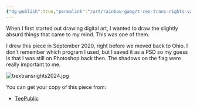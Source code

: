 ```yaml
---
{"dg-publish":true,"permalink":"/art/rainbow-gang/t-rex-trans-rights-v2/","title":"T-Rex Trans Rights v2","tags":["Art","Rainbow Gang"]}
---
```


When I first started out drawing digital art, I wanted to draw the slightly absurd things that came to my mind. This was one of them. 

I drew this piece in September 2020, right before we moved back to Ohio. I don't remember which program I used, but I saved it as a PSD so my guess is that I was still on Photoshop back then. The shadows on the flag were really important to me.  

![trextransrights2024.jpg](/img/user/art/Rainbow%20Gang/trextransrights2024.jpg)

You can get your copy of this piece from:
 - [TeePublic](https://www.teepublic.com/t-shirt/13992174-t-rex-for-trans-rights-funny-trans-pride-design?store_id=258912)
